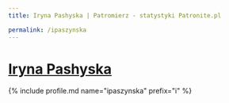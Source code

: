 ```yaml
---
title: Iryna Pashyska | Patromierz - statystyki Patronite.pl

permalink: /ipaszynska
---
```


# [Iryna Pashyska](https://patronite.pl/ipaszynska)

{% include profile.md name="ipaszynska" prefix="i" %}
